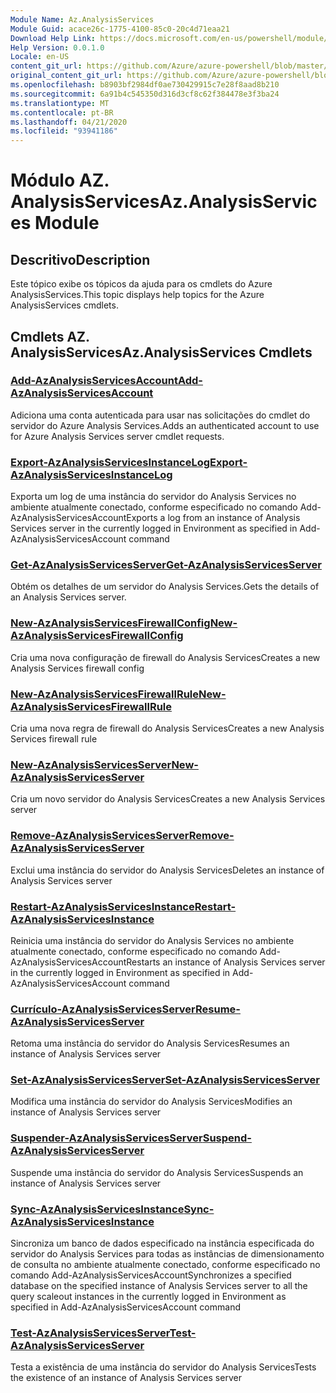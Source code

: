 ```yaml
---
Module Name: Az.AnalysisServices
Module Guid: acace26c-1775-4100-85c0-20c4d71eaa21
Download Help Link: https://docs.microsoft.com/en-us/powershell/module/az.analysisservices
Help Version: 0.0.1.0
Locale: en-US
content_git_url: https://github.com/Azure/azure-powershell/blob/master/src/AnalysisServices/AnalysisServices/help/Az.AnalysisServices.md
original_content_git_url: https://github.com/Azure/azure-powershell/blob/master/src/AnalysisServices/AnalysisServices/help/Az.AnalysisServices.md
ms.openlocfilehash: b8903bf2984df0ae730429915c7e28f8aad8b210
ms.sourcegitcommit: 6a91b4c545350d316d3cf8c62f384478e3f3ba24
ms.translationtype: MT
ms.contentlocale: pt-BR
ms.lasthandoff: 04/21/2020
ms.locfileid: "93941186"
---
```

# <span data-ttu-id="fb92e-101">Módulo AZ. AnalysisServices</span><span class="sxs-lookup"><span data-stu-id="fb92e-101">Az.AnalysisServices Module</span></span>
## <span data-ttu-id="fb92e-102">Descritivo</span><span class="sxs-lookup"><span data-stu-id="fb92e-102">Description</span></span>
<span data-ttu-id="fb92e-103">Este tópico exibe os tópicos da ajuda para os cmdlets do Azure AnalysisServices.</span><span class="sxs-lookup"><span data-stu-id="fb92e-103">This topic displays help topics for the Azure AnalysisServices cmdlets.</span></span>

## <span data-ttu-id="fb92e-104">Cmdlets AZ. AnalysisServices</span><span class="sxs-lookup"><span data-stu-id="fb92e-104">Az.AnalysisServices Cmdlets</span></span>
### [<span data-ttu-id="fb92e-105">Add-AzAnalysisServicesAccount</span><span class="sxs-lookup"><span data-stu-id="fb92e-105">Add-AzAnalysisServicesAccount</span></span>](Add-AzAnalysisServicesAccount.md)
<span data-ttu-id="fb92e-106">Adiciona uma conta autenticada para usar nas solicitações do cmdlet do servidor do Azure Analysis Services.</span><span class="sxs-lookup"><span data-stu-id="fb92e-106">Adds an authenticated account to use for Azure Analysis Services server cmdlet requests.</span></span>

### [<span data-ttu-id="fb92e-107">Export-AzAnalysisServicesInstanceLog</span><span class="sxs-lookup"><span data-stu-id="fb92e-107">Export-AzAnalysisServicesInstanceLog</span></span>](Export-AzAnalysisServicesInstanceLog.md)
<span data-ttu-id="fb92e-108">Exporta um log de uma instância do servidor do Analysis Services no ambiente atualmente conectado, conforme especificado no comando Add-AzAnalysisServicesAccount</span><span class="sxs-lookup"><span data-stu-id="fb92e-108">Exports a log from an instance of Analysis Services server in the currently logged in Environment as specified in Add-AzAnalysisServicesAccount command</span></span>

### [<span data-ttu-id="fb92e-109">Get-AzAnalysisServicesServer</span><span class="sxs-lookup"><span data-stu-id="fb92e-109">Get-AzAnalysisServicesServer</span></span>](Get-AzAnalysisServicesServer.md)
<span data-ttu-id="fb92e-110">Obtém os detalhes de um servidor do Analysis Services.</span><span class="sxs-lookup"><span data-stu-id="fb92e-110">Gets the details of an Analysis Services server.</span></span>

### [<span data-ttu-id="fb92e-111">New-AzAnalysisServicesFirewallConfig</span><span class="sxs-lookup"><span data-stu-id="fb92e-111">New-AzAnalysisServicesFirewallConfig</span></span>](New-AzAnalysisServicesFirewallConfig.md)
<span data-ttu-id="fb92e-112">Cria uma nova configuração de firewall do Analysis Services</span><span class="sxs-lookup"><span data-stu-id="fb92e-112">Creates a new Analysis Services firewall config</span></span> 

### [<span data-ttu-id="fb92e-113">New-AzAnalysisServicesFirewallRule</span><span class="sxs-lookup"><span data-stu-id="fb92e-113">New-AzAnalysisServicesFirewallRule</span></span>](New-AzAnalysisServicesFirewallRule.md)
<span data-ttu-id="fb92e-114">Cria uma nova regra de firewall do Analysis Services</span><span class="sxs-lookup"><span data-stu-id="fb92e-114">Creates a new Analysis Services firewall rule</span></span>

### [<span data-ttu-id="fb92e-115">New-AzAnalysisServicesServer</span><span class="sxs-lookup"><span data-stu-id="fb92e-115">New-AzAnalysisServicesServer</span></span>](New-AzAnalysisServicesServer.md)
<span data-ttu-id="fb92e-116">Cria um novo servidor do Analysis Services</span><span class="sxs-lookup"><span data-stu-id="fb92e-116">Creates a new Analysis Services server</span></span>

### [<span data-ttu-id="fb92e-117">Remove-AzAnalysisServicesServer</span><span class="sxs-lookup"><span data-stu-id="fb92e-117">Remove-AzAnalysisServicesServer</span></span>](Remove-AzAnalysisServicesServer.md)
<span data-ttu-id="fb92e-118">Exclui uma instância do servidor do Analysis Services</span><span class="sxs-lookup"><span data-stu-id="fb92e-118">Deletes an instance of Analysis Services server</span></span>

### [<span data-ttu-id="fb92e-119">Restart-AzAnalysisServicesInstance</span><span class="sxs-lookup"><span data-stu-id="fb92e-119">Restart-AzAnalysisServicesInstance</span></span>](Restart-AzAnalysisServicesInstance.md)
<span data-ttu-id="fb92e-120">Reinicia uma instância do servidor do Analysis Services no ambiente atualmente conectado, conforme especificado no comando Add-AzAnalysisServicesAccount</span><span class="sxs-lookup"><span data-stu-id="fb92e-120">Restarts an instance of Analysis Services server in the currently logged in Environment as specified in Add-AzAnalysisServicesAccount command</span></span>

### [<span data-ttu-id="fb92e-121">Currículo-AzAnalysisServicesServer</span><span class="sxs-lookup"><span data-stu-id="fb92e-121">Resume-AzAnalysisServicesServer</span></span>](Resume-AzAnalysisServicesServer.md)
<span data-ttu-id="fb92e-122">Retoma uma instância do servidor do Analysis Services</span><span class="sxs-lookup"><span data-stu-id="fb92e-122">Resumes an instance of Analysis Services server</span></span>

### [<span data-ttu-id="fb92e-123">Set-AzAnalysisServicesServer</span><span class="sxs-lookup"><span data-stu-id="fb92e-123">Set-AzAnalysisServicesServer</span></span>](Set-AzAnalysisServicesServer.md)
<span data-ttu-id="fb92e-124">Modifica uma instância do servidor do Analysis Services</span><span class="sxs-lookup"><span data-stu-id="fb92e-124">Modifies  an instance of Analysis Services server</span></span>

### [<span data-ttu-id="fb92e-125">Suspender-AzAnalysisServicesServer</span><span class="sxs-lookup"><span data-stu-id="fb92e-125">Suspend-AzAnalysisServicesServer</span></span>](Suspend-AzAnalysisServicesServer.md)
<span data-ttu-id="fb92e-126">Suspende uma instância do servidor do Analysis Services</span><span class="sxs-lookup"><span data-stu-id="fb92e-126">Suspends an instance of Analysis Services server</span></span>

### [<span data-ttu-id="fb92e-127">Sync-AzAnalysisServicesInstance</span><span class="sxs-lookup"><span data-stu-id="fb92e-127">Sync-AzAnalysisServicesInstance</span></span>](Sync-AzAnalysisServicesInstance.md)
<span data-ttu-id="fb92e-128">Sincroniza um banco de dados especificado na instância especificada do servidor do Analysis Services para todas as instâncias de dimensionamento de consulta no ambiente atualmente conectado, conforme especificado no comando Add-AzAnalysisServicesAccount</span><span class="sxs-lookup"><span data-stu-id="fb92e-128">Synchronizes a specified database on the specified instance of Analysis Services server to all the query scaleout instances in the currently logged in Environment as specified in Add-AzAnalysisServicesAccount command</span></span>

### [<span data-ttu-id="fb92e-129">Test-AzAnalysisServicesServer</span><span class="sxs-lookup"><span data-stu-id="fb92e-129">Test-AzAnalysisServicesServer</span></span>](Test-AzAnalysisServicesServer.md)
<span data-ttu-id="fb92e-130">Testa a existência de uma instância do servidor do Analysis Services</span><span class="sxs-lookup"><span data-stu-id="fb92e-130">Tests the existence of an instance of Analysis Services server</span></span>

